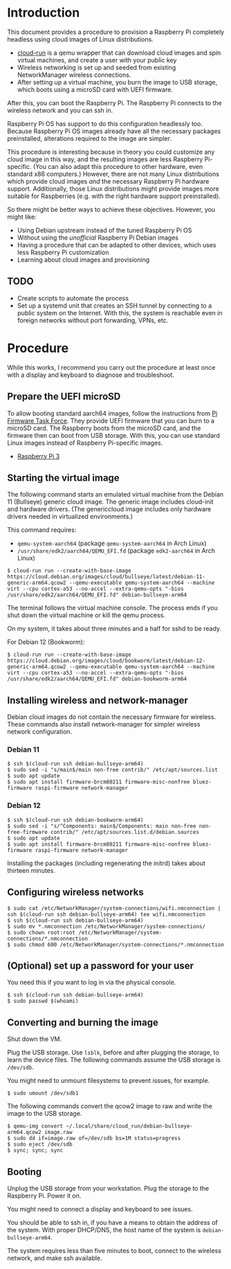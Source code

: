 # Introduction

This document provides a procedure to provision a Raspberry Pi completely headless using cloud images of Linux distributions.

* [cloud-run](https://github.com/alexpdp7/cloud-run) is a qemu wrapper that can download cloud images and spin virtual machines, and create a user with your public key
* Wireless networking is set up and seeded from existing NetworkManager wireless connections.
* After setting up a virtual machine, you burn the image to USB storage, which boots using a microSD card with UEFI firmware.

After this, you can boot the Raspberry Pi.
The Raspberry Pi connects to the wireless network and you can ssh in.

Raspberry Pi OS has support to do this configuration headlessly too.
Because Raspberry Pi OS images already have all the necessary packages preinstalled, alterations required to the image are simpler.

This procedure is interesting because in theory you could customize any cloud image in this way, and the resulting images are less Raspberry Pi-specific.
(You can also adapt this procedure to other hardware, even standard x86 computers.)
However, there are not many Linux distributions which provide cloud images *and* the necessary Raspberry Pi hardware support.
Additionally, those Linux distributions might provide images more suitable for Raspberries (e.g. with the right hardware support preinstalled).

So there might be better ways to achieve these objectives.
However, you might like:

* Using Debian upstream instead of the tuned Raspberry Pi OS
* Without using the *unofficial* Raspberry Pi Debian images
* Having a procedure that can be adapted to other devices, which uses less Raspberry Pi customization
* Learning about cloud images and provisioning

## TODO

* Create scripts to automate the process
* Set up a systemd unit that creates an SSH tunnel by connecting to a public system on the Internet.
  With this, the system is reachable even in foreign networks without port forwarding, VPNs, etc.

# Procedure

While this works, I recommend you carry out the procedure at least once with a display and keyboard to diagnose and troubleshoot.

## Prepare the UEFI microSD

To allow booting standard aarch64 images, follow the instructions from [Pi Firmware Task Force](https://github.com/pftf).
They provide UEFI firmware that you can burn to a microSD card.
The Raspberry boots from the microSD card, and the firmware then can boot from USB storage.
With this, you can use standard Linux images instead of Raspberry Pi-specific images.

* [Raspberry Pi 3](https://github.com/pftf/RPi3)

## Starting the virtual image

The following command starts an emulated virtual machine from the Debian 11 (Bullseye) generic cloud image.
The generic image includes cloud-init and hardware drivers.
(The genericcloud image includes only hardware drivers needed in virtualized environments.)

This command requires:

* `qemu-system-aarch64` (package `qemu-system-aarch64` in Arch Linux)
* `/usr/share/edk2/aarch64/QEMU_EFI.fd` (package `edk2-aarch64` in Arch Linux)

```
$ cloud-run run --create-with-base-image https://cloud.debian.org/images/cloud/bullseye/latest/debian-11-generic-arm64.qcow2 --qemu-executable qemu-system-aarch64 --machine virt --cpu cortex-a53 --no-accel --extra-qemu-opts "-bios /usr/share/edk2/aarch64/QEMU_EFI.fd" debian-bullseye-arm64
```

The terminal follows the virtual machine console.
The process ends if you shut down the virtual machine or kill the qemu process.

On my system, it takes about three minutes and a half for sshd to be ready.

For Debian 12 (Bookworm):

```
$ cloud-run run --create-with-base-image https://cloud.debian.org/images/cloud/bookworm/latest/debian-12-generic-arm64.qcow2 --qemu-executable qemu-system-aarch64 --machine virt --cpu cortex-a53 --no-accel --extra-qemu-opts "-bios /usr/share/edk2/aarch64/QEMU_EFI.fd" debian-bookworm-arm64
```

## Installing wireless and network-manager

Debian cloud images do not contain the necessary firmware for wireless.
These commands also install network-manager for simpler wireless network configuration.

### Debian 11

```
$ ssh $(cloud-run ssh debian-bullseye-arm64)
$ sudo sed -i "s/main$/main non-free contrib/" /etc/apt/sources.list
$ sudo apt update
$ sudo apt install firmware-brcm80211 firmware-misc-nonfree bluez-firmware raspi-firmware network-manager
```

### Debian 12

```
$ ssh $(cloud-run ssh debian-bookworm-arm64)
$ sudo sed -i "s/^Components: main$/Components: main non-free non-free-firmware contrib/" /etc/apt/sources.list.d/debian.sources
$ sudo apt update
$ sudo apt install firmware-brcm80211 firmware-misc-nonfree bluez-firmware raspi-firmware network-manager
```

Installing the packages (including regenerating the initrd) takes about thirteen minutes.

## Configuring wireless networks

```
$ sudo cat /etc/NetworkManager/system-connections/wifi.nmconnection | ssh $(cloud-run ssh debian-bullseye-arm64) tee wifi.nmconnection
$ ssh $(cloud-run ssh debian-bullseye-arm64)
$ sudo mv *.nmconnection /etc/NetworkManager/system-connections/
$ sudo chown root:root /etc/NetworkManager/system-connections/*.nmconnection
$ sudo chmod 600 /etc/NetworkManager/system-connections/*.nmconnection
```

## (Optional) set up a password for your user

You need this if you want to log in via the physical console.

```
$ ssh $(cloud-run ssh debian-bullseye-arm64)
$ sudo passwd $(whoami)
```

## Converting and burning the image

Shut down the VM.

Plug the USB storage.
Use `lsblk`, before and after plugging the storage, to learn the device files.
The following commands assume the USB storage is `/dev/sdb`.

You might need to unmount filesystems to prevent issues, for example.

```
$ sudo umount /dev/sdb1
```

The following commands convert the qcow2 image to raw and write the image to the USB storage.

```
$ qemu-img convert ~/.local/share/cloud_run/debian-bullseye-arm64.qcow2 image.raw
$ sudo dd if=image.raw of=/dev/sdb bs=1M status=progress
$ sudo eject /dev/sdb
$ sync; sync; sync
```

## Booting

Unplug the USB storage from your workstation.
Plug the storage to the Raspberry Pi.
Power it on.

You might need to connect a display and keyboard to see issues.

You should be able to ssh in, if you have a means to obtain the address of the system.
With proper DHCP/DNS, the host name of the system is `debian-bullseye-arm64`.

The system requires less than five minutes to boot, connect to the wireless network, and make ssh available.
